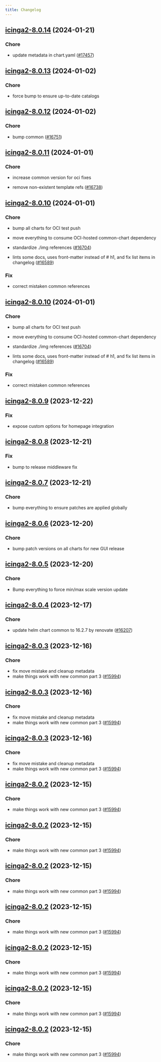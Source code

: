 ```yaml
---
title: Changelog
---
```




## [icinga2-8.0.14](https://github.com/truecharts/charts/compare/icinga2-8.0.13...icinga2-8.0.14) (2024-01-21)

### Chore



- update metadata in chart.yaml ([#17457](https://github.com/truecharts/charts/issues/17457))




## [icinga2-8.0.13](https://github.com/truecharts/charts/compare/icinga2-8.0.12...icinga2-8.0.13) (2024-01-02)

### Chore



- force bump to ensure up-to-date catalogs


## [icinga2-8.0.12](https://github.com/truecharts/charts/compare/icinga2-8.0.11...icinga2-8.0.12) (2024-01-02)

### Chore



- bump common ([#16751](https://github.com/truecharts/charts/issues/16751))


## [icinga2-8.0.11](https://github.com/truecharts/charts/compare/icinga2-8.0.10...icinga2-8.0.11) (2024-01-01)

### Chore



- increase common version for oci fixes

- remove non-existent template refs ([#16738](https://github.com/truecharts/charts/issues/16738))


## [icinga2-8.0.10](https://github.com/truecharts/charts/compare/icinga2-8.0.9...icinga2-8.0.10) (2024-01-01)

### Chore



- bump all charts for OCI test push

- move everything to consume OCI-hosted common-chart dependency

- standardize ./img references ([#16704](https://github.com/truecharts/charts/issues/16704))

- lints some docs, uses front-matter instead of # h1, and fix list items in changelog ([#16589](https://github.com/truecharts/charts/issues/16589))

### Fix



- correct mistaken common references


## [icinga2-8.0.10](https://github.com/truecharts/charts/compare/icinga2-8.0.9...icinga2-8.0.10) (2024-01-01)

### Chore



- bump all charts for OCI test push

- move everything to consume OCI-hosted common-chart dependency

- standardize ./img references ([#16704](https://github.com/truecharts/charts/issues/16704))

- lints some docs, uses front-matter instead of # h1, and fix list items in changelog ([#16589](https://github.com/truecharts/charts/issues/16589))

### Fix



- correct mistaken common references
## [icinga2-8.0.9](https://github.com/truecharts/charts/compare/icinga2-8.0.8...icinga2-8.0.9) (2023-12-22)

### Fix

- expose custom options for homepage integration

## [icinga2-8.0.8](https://github.com/truecharts/charts/compare/icinga2-8.0.7...icinga2-8.0.8) (2023-12-21)

### Fix

- bump to release middleware fix

## [icinga2-8.0.7](https://github.com/truecharts/charts/compare/icinga2-8.0.6...icinga2-8.0.7) (2023-12-21)

### Chore

- bump everything to ensure patches are applied globally

## [icinga2-8.0.6](https://github.com/truecharts/charts/compare/icinga2-8.0.5...icinga2-8.0.6) (2023-12-20)

### Chore

- bump patch versions on all charts for new GUI release

## [icinga2-8.0.5](https://github.com/truecharts/charts/compare/icinga2-8.0.4...icinga2-8.0.5) (2023-12-20)

### Chore

- Bump everything to force min/max scale version update

## [icinga2-8.0.4](https://github.com/truecharts/charts/compare/icinga2-8.0.3...icinga2-8.0.4) (2023-12-17)

### Chore

- update helm chart common to 16.2.7 by renovate ([#16207](https://github.com/truecharts/charts/issues/16207))

## [icinga2-8.0.3](https://github.com/truecharts/charts/compare/icinga2-7.0.3...icinga2-8.0.3) (2023-12-16)

### Chore

- fix move mistake and cleanup metadata
- make things work with new common part 3 ([#15994](https://github.com/truecharts/charts/issues/15994))

## [icinga2-8.0.3](https://github.com/truecharts/charts/compare/icinga2-7.0.3...icinga2-8.0.3) (2023-12-16)

### Chore

- fix move mistake and cleanup metadata
- make things work with new common part 3 ([#15994](https://github.com/truecharts/charts/issues/15994))

## [icinga2-8.0.3](https://github.com/truecharts/charts/compare/icinga2-7.0.3...icinga2-8.0.3) (2023-12-16)

### Chore

- fix move mistake and cleanup metadata
- make things work with new common part 3 ([#15994](https://github.com/truecharts/charts/issues/15994))

## [icinga2-8.0.2](https://github.com/truecharts/charts/compare/icinga2-7.0.3...icinga2-8.0.2) (2023-12-15)

### Chore

- make things work with new common part 3 ([#15994](https://github.com/truecharts/charts/issues/15994))

## [icinga2-8.0.2](https://github.com/truecharts/charts/compare/icinga2-7.0.3...icinga2-8.0.2) (2023-12-15)

### Chore

- make things work with new common part 3 ([#15994](https://github.com/truecharts/charts/issues/15994))

## [icinga2-8.0.2](https://github.com/truecharts/charts/compare/icinga2-7.0.3...icinga2-8.0.2) (2023-12-15)

### Chore

- make things work with new common part 3 ([#15994](https://github.com/truecharts/charts/issues/15994))

## [icinga2-8.0.2](https://github.com/truecharts/charts/compare/icinga2-7.0.3...icinga2-8.0.2) (2023-12-15)

### Chore

- make things work with new common part 3 ([#15994](https://github.com/truecharts/charts/issues/15994))

## [icinga2-8.0.2](https://github.com/truecharts/charts/compare/icinga2-7.0.3...icinga2-8.0.2) (2023-12-15)

### Chore

- make things work with new common part 3 ([#15994](https://github.com/truecharts/charts/issues/15994))

## [icinga2-8.0.2](https://github.com/truecharts/charts/compare/icinga2-7.0.3...icinga2-8.0.2) (2023-12-15)

### Chore

- make things work with new common part 3 ([#15994](https://github.com/truecharts/charts/issues/15994))

## [icinga2-8.0.2](https://github.com/truecharts/charts/compare/icinga2-7.0.3...icinga2-8.0.2) (2023-12-15)

### Chore

- make things work with new common part 3 ([#15994](https://github.com/truecharts/charts/issues/15994))

